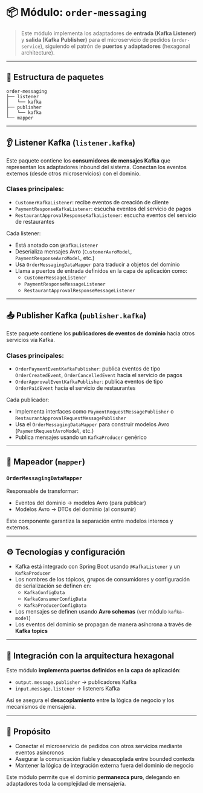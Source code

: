 # 📦 Módulo: `order-messaging`

> Este módulo implementa los adaptadores de **entrada (Kafka Listener)** y **salida (Kafka Publisher)** para el microservicio de pedidos (`order-service`), siguiendo el patrón de **puertos y adaptadores** (hexagonal architecture).

---

## 🧩 Estructura de paquetes

```plaintext
order-messaging
├── listener
│   └── kafka
├── publisher
│   └── kafka
└── mapper
```

---

## 👂 Listener Kafka (`listener.kafka`)

Este paquete contiene los **consumidores de mensajes Kafka** que representan los adaptadores inbound del sistema. Conectan los eventos externos (desde otros microservicios) con el dominio.

### Clases principales:

- `CustomerKafkaListener`: recibe eventos de creación de cliente
- `PaymentResponseKafkaListener`: escucha eventos del servicio de pagos
- `RestaurantApprovalResponseKafkaListener`: escucha eventos del servicio de restaurantes

Cada listener:

- Está anotado con `@KafkaListener`
- Deserializa mensajes Avro (`CustomerAvroModel`, `PaymentResponseAvroModel`, etc.)
- Usa `OrderMessagingDataMapper` para traducir a objetos del dominio
- Llama a puertos de entrada definidos en la capa de aplicación como:
  - `CustomerMessageListener`
  - `PaymentResponseMessageListener`
  - `RestaurantApprovalResponseMessageListener`

---

## 📤 Publisher Kafka (`publisher.kafka`)

Este paquete contiene los **publicadores de eventos de dominio** hacia otros servicios vía Kafka.

### Clases principales:

- `OrderPaymentEventKafkaPublisher`: publica eventos de tipo `OrderCreatedEvent`, `OrderCancelledEvent` hacia el servicio de pagos
- `OrderApprovalEventKafkaPublisher`: publica eventos de tipo `OrderPaidEvent` hacia el servicio de restaurantes

Cada publicador:

- Implementa interfaces como `PaymentRequestMessagePublisher` o `RestaurantApprovalRequestMessagePublisher`
- Usa el `OrderMessagingDataMapper` para construir modelos Avro (`PaymentRequestAvroModel`, etc.)
- Publica mensajes usando un `KafkaProducer` genérico

---

## 🔄 Mapeador (`mapper`)

### `OrderMessagingDataMapper`

Responsable de transformar:

- Eventos del dominio → modelos Avro (para publicar)
- Modelos Avro → DTOs del dominio (al consumir)

Este componente garantiza la separación entre modelos internos y externos.

---

## ⚙️ Tecnologías y configuración

- Kafka está integrado con Spring Boot usando `@KafkaListener` y un `KafkaProducer`
- Los nombres de los tópicos, grupos de consumidores y configuración de serialización se definen en:
  - `KafkaConfigData`
  - `KafkaConsumerConfigData`
  - `KafkaProducerConfigData`
- Los mensajes se definen usando **Avro schemas** (ver módulo `kafka-model`)
- Los eventos del dominio se propagan de manera asíncrona a través de **Kafka topics**

---

## 🔁 Integración con la arquitectura hexagonal

Este módulo **implementa puertos definidos en la capa de aplicación**:

- `output.message.publisher` → publicadores Kafka
- `input.message.listener` → listeners Kafka

Así se asegura el **desacoplamiento** entre la lógica de negocio y los mecanismos de mensajería.

---

## 🎯 Propósito

- Conectar el microservicio de pedidos con otros servicios mediante eventos asíncronos
- Asegurar la comunicación fiable y desacoplada entre bounded contexts
- Mantener la lógica de integración externa fuera del dominio de negocio

Este módulo permite que el dominio **permanezca puro**, delegando en adaptadores toda la complejidad de mensajería.
